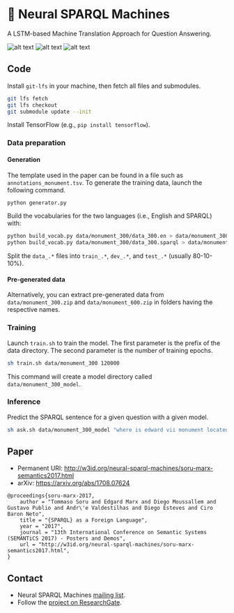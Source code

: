 # 🤖 Neural SPARQL Machines
A LSTM-based Machine Translation Approach for Question Answering.

![alt text](http://www.liberai.org/img/flag-uk-160px.png "English")
![alt text](http://www.liberai.org/img/seq2seq-webexport-160px.png "seq2seq")
![alt text](http://www.liberai.org/img/flag-sparql-160px.png "SPARQL")

## Code

Install `git-lfs` in your machine, then fetch all files and submodules.

```bash
git lfs fetch
git lfs checkout
git submodule update --init
```

Install TensorFlow (e.g., `pip install tensorflow`).

### Data preparation

#### Generation 

The template used in the paper can be found in a file such as `annotations_monument.tsv`. To generate the training data, launch the following command.

```bash
python generator.py
```

Build the vocabularies for the two languages (i.e., English and SPARQL) with:

```bash
python build_vocab.py data/monument_300/data_300.en > data/monument_300/vocab.en
python build_vocab.py data/monument_300/data_300.sparql > data/monument_300/vocab.sparql
```

Split the `data_.*` files into `train_.*`, `dev_.*`, and `test_.*` (usually 80-10-10%).

#### Pre-generated data

Alternatively, you can extract pre-generated data from `data/monument_300.zip` and `data/monument_600.zip` in folders having the respective names.

### Training

Launch `train.sh` to train the model. The first parameter is the prefix of the data directory. The second parameter is the number of training epochs.

```bash
sh train.sh data/monument_300 120000
```

This command will create a model directory called `data/monument_300_model`.

### Inference

Predict the SPARQL sentence for a given question with a given model.

```bash
sh ask.sh data/monument_300_model "where is edward vii monument located in?"
```

## Paper

* Permanent URI: http://w3id.org/neural-sparql-machines/soru-marx-semantics2017.html
* arXiv: https://arxiv.org/abs/1708.07624

```
@proceedings{soru-marx-2017,
    author = "Tommaso Soru and Edgard Marx and Diego Moussallem and Gustavo Publio and Andr\'e Valdestilhas and Diego Esteves and Ciro Baron Neto",
    title = "{SPARQL} as a Foreign Language",
    year = "2017",
    journal = "13th International Conference on Semantic Systems (SEMANTiCS 2017) - Posters and Demos",
    url = "http://w3id.org/neural-sparql-machines/soru-marx-semantics2017.html",
}
```

## Contact

* Neural SPARQL Machines [mailing list](https://groups.google.com/forum/#!forum/neural-sparql-machines).
* Follow the [project on ResearchGate](https://www.researchgate.net/project/Neural-SPARQL-Machines).
